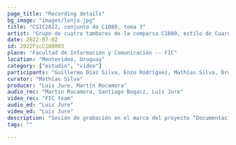 ```yaml
---
page_title: "Recording details"
bg_image: "images/lonja.jpg"
title: "CSIC2022, conjunto de C1080, toma 3"  
artist: "Grupo de cuatro tambores de la comparsa C1080, estilo de Cuareim" 
date: 2022-07-02
id: 2022FicC108003
place: "Facultad de Información y Comunicación -- FIC" 
location: "Montevideo, Uruguay" 
category: ["estudio", "video"]
participants: "Guillermo Díaz Silva, Enzo Rodríguez, Mathías Silva, Bruno Seijas" 
curator: "Mathías Silva" 
producer: "Luis Jure, Martín Rocamora" 
audio_rec: "Martín Rocamora, Santiago Bogacz, Luis Jure" 
video_rec: "FIC team" 
audio_ed: "Luis Jure" 
video_ed: "Luis Jure" 
description: "Sesión de grabación en el marco del proyecto “Documentacion y análisis del candombe uruguayo”, financiado por la CSIC, agencia de investigación de la Universidad de la República. La sesión se realizó en colaboración con la FIC." 
tags: "" 

---
```

